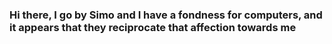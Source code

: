 ### Hi there, I go by Simo and I have a fondness for computers, and it appears that they reciprocate that affection towards me

<!--
**Juba1806/Juba1806** is a ✨ _special_ ✨ repository because its `README.md` (this file) appears on your GitHub profile.

Here are some ideas to get you started:

- 🔭 I’m currently working on linkedin bot
- 🌱 I’m currently learning java 
- 💬 Ask me about anything
- 📫 How to reach me: aissaouicoder@gmail.com
-->
